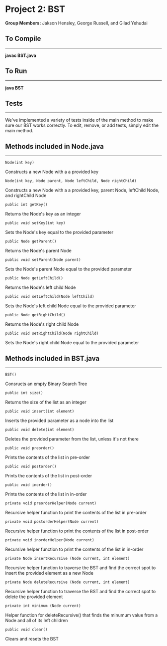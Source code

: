 # Project 2: BST

**Group Members:** Jakson Hensley, George Russell, and Gilad Yehudai

## To Compile

---

**javac BST.java**

## To Run

---

**java BST**

## Tests

---

We've implemented a variety of tests inside of the main method to make sure our BST works correctly. To edit, remove, or add tests, simply edit the main method.


## Methods included in Node.java

---

    Node(int key)
Constructs a new Node with a a provided key

    Node(int key, Node parent, Node leftChild, Node rightChild)
Constructs a new Node with a a provided key, parent Node, leftChild Node, and rightChild Node

    public int getKey()
Returns the Node's key as an integer

    public void setKey(int key)
Sets the Node's key equal to the provided parameter

    public Node getParent()
Returns the Node's parent Node

    public void setParent(Node parent)
Sets the Node's parent Node equal to the provided parameter

    public Node getLeftChild()
Returns the Node's left child Node

    public void setLeftChild(Node leftChild)
Sets the Node's left child Node equal to the provided parameter

    public Node getRightChild()
Returns the Node's right child Node

    public void setRightChild(Node rightChild)
Sets the Node's right child Node equal to the provided parameter

## Methods included in BST.java

---

    BST()
Consructs an empty Binary Search Tree

    public int size()
Returns the size of the list as an integer

    public void insert(int element)
Inserts the provided parameter as a node into the list

    public void delete(int element)
Deletes the provided parameter from the list, unless it's not there

    public void preorder()
Prints the contents of the list in pre-order

    public void postorder()
Prints the contents of the list in post-order

    public void inorder()
Prints the contents of the list in in-order

    private void preorderHelper(Node current)
Recursive helper function to print the contents of the list in pre-order

    private void postorderHelper(Node current)
Recursive helper function to print the contents of the list in post-order

    private void inorderHelper(Node current)
Recursive helper function to print the contents of the list in in-order

    private Node insertRecursive (Node current, int element)
Recursive helper function to traverse the BST and find the correct spot to insert the provided element as a new Node

    private Node deleteRecursive (Node current, int element)
Recursive helper function to traverse the BST and find the correct spot to delete the provided element

    private int minimum (Node current)
Helper function for deleteRecursive() that finds the minumum value from a Node and all of its left children

    public void clear()
Clears and resets the BST